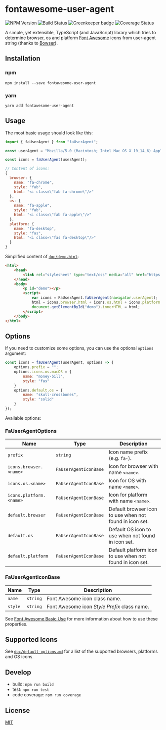 # fontawesome-user-agent

[![NPM Version](https://img.shields.io/npm/v/fontawesome-user-agent.svg?style=flat)](https://npmjs.org/package/fontawesome-user-agent)
[![Build Status](https://travis-ci.org/bbenoist/fontawesome-user-agent.svg?branch=master)](https://travis-ci.org/bbenoist/fontawesome-user-agent)
[![Greenkeeper badge](https://badges.greenkeeper.io/bbenoist/fontawesome-user-agent.svg)](https://greenkeeper.io/)
[![Coverage Status](https://coveralls.io/repos/github/bbenoist/fontawesome-user-agent/badge.svg?branch=master)](https://coveralls.io/github/bbenoist/fontawesome-user-agent?branch=master)

A simple, yet extensible, TypeScript (and JavaScript) library which tries to determine browser, os and platform [Font Awesome](https://fontawesome.com/) icons from user-agent string (thanks to [Bowser](https://github.com/lancedikson/bowser)).

## Installation

### npm

```text
npm install --save fontawesome-user-agent
```

### yarn

```text
yarn add fontawesome-user-agent
```

## Usage

The most basic usage should look like this:

```js
import { faUserAgent } from "faUserAgent";

const userAgent = "Mozilla/5.0 (Macintosh; Intel Mac OS X 10_14_6) AppleWebKit/537.36 (KHTML, like Gecko) Chrome/76.0.3809.100 Safari/537.36";

const icons = faUserAgent(userAgent);

// Content of icons:
{
  browser: {
    name: "fa-chrome",
    style: "fab",
    html: "<i class=\"fab fa-chrome\"/>"
  },
  os: {
    name: "fa-apple",
    style: "fab",
    html: "<i class=\"fab fa-apple\"/>"
  },
  platform: {
    name: "fa-desktop",
    style: "fas",
    html: "<i class=\"fas fa-desktop\"/>"
  }
}
```

Simplified content of [`doc/demo.html`](https://github.com/bbenoist/fontawesome-user-agent/blob/master/doc/demo.html):

```html
<html>
    <head>
        <link rel="stylesheet" type="text/css" media="all" href="https://cdnjs.cloudflare.com/ajax/libs/font-awesome/5.9.0/css/all.min.css" />
    </head>
    <body>
        <p id="demo"></p>
        <script>
            var icons = FaUserAgent.faUserAgent(navigator.userAgent);
            html = icons.browser.html + icons.os.html + icons.platform.html;
            document.getElementById("demo").innerHTML = html;
        </script>
    </body>
</html>
```

## Options

If you need to customize some options, you can use the optional `options` argument:

```js
const icons = faUserAgent(userAgent, options => {
    options.prefix = "";
    options.icons.os.macOS = {
        name: "money-bill",
        style: "fas"
    }
    options.default.os = {
        name: "skull-crossbones",
        style: "solid"
    }
});
```

Available options:

### FaUserAgentOptions

Name | Type | Description
--- | --- | ---
`prefix` | `string` | Icon name prefix (e.g. `fa-`).
`icons.browser.<name>` | `FaUserAgentIconBase` | Icon for browser with name `<name>`.
`icons.os.<name>` | `FaUserAgentIconBase` | Icon for OS with name `<name>`.
`icons.platform.<name>` | `FaUserAgentIconBase` | Icon for platform with name `<name>`.
`default.browser` | `FaUserAgentIconBase` | Default browser icon to use when not found in icon set.
`default.os` | `FaUserAgentIconBase` | Default OS icon to use when not found in icon set.
`default.platform` | `FaUserAgentIconBase` | Default platform icon to use when not found in icon set.

### FaUserAgentIconBase

Name | Type | Description
--- | --- | ---
`name` | `string` | Font Awesome icon class name.
`style` | `string` | Font Awesome icon _Style Prefix_ class name.

See [Font Awesome Basic Use](https://fontawesome.com/how-to-use/on-the-web/referencing-icons/basic-use) for more information about how to use these properties.

## Supported Icons

See [`doc/default-options.md`](https://github.com/bbenoist/fontawesome-user-agent/blob/master/doc/default-options.md) for a list of the supported browsers, platforms and OS icons.

## Develop

* build: `npm run build`
* test: `npm run test`
* code coverage: `npm run coverage`

## License

[MIT](https://github.com/bbenoist/fontawesome-user-agent/blob/master/LICENSE)

